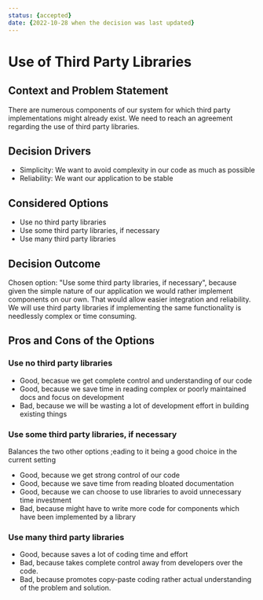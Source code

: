 ```yaml
---
status: {accepted}
date: {2022-10-28 when the decision was last updated}
---
```


# Use of Third Party Libraries

## Context and Problem Statement

There are numerous components of our system for which third party implementations might already exist. We need to reach an agreement regarding the use of third party libraries. 

<!-- This is an optional element. Feel free to remove. -->
## Decision Drivers

* Simplicity: We want to avoid complexity in our code as much as possible
* Reliability: We want our application to be stable

## Considered Options

* Use no third party libraries
* Use some third party libraries, if necessary
* Use many third party libraries

## Decision Outcome

Chosen option: "Use some third party libraries, if necessary", because given the simple nature of our application we would rather implement components on our own. That would allow easier integration and reliability. We will use third party libraries if implementing the same functionality is needlessly complex or time consuming.

<!-- This is an optional element. Feel free to remove. -->
## Pros and Cons of the Options

### Use no third party libraries

<!-- This is an optional element. Feel free to remove. -->
<!-- {example | description | pointer to more information | …} -->

* Good, becasue we get complete control and understanding of our code
* Good, because we save time in reading complex or poorly maintained docs and focus on development
* Bad, because we will be wasting a lot of development effort in building existing things

### Use some third party libraries, if necessary

Balances the two other options ;eading to it being a good choice in the current setting

* Good, because we get strong control of our code
* Good, because we save time from reading bloated documentation
* Good, because we can choose to use libraries to avoid unnecessary time investment
* Bad, because might have to write more code for components which have been implemented by a library

### Use many third party libraries

* Good, because saves a lot of coding time and effort
* Bad, because takes complete control away from developers over the code.
* Bad, because promotes copy-paste coding rather actual understanding of the problem and solution.
